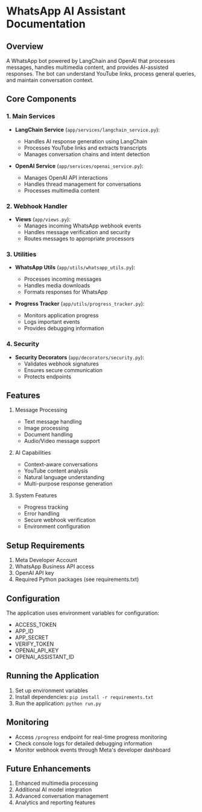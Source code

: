 
# WhatsApp AI Assistant Documentation

## Overview
A WhatsApp bot powered by LangChain and OpenAI that processes messages, handles multimedia content, and provides AI-assisted responses. The bot can understand YouTube links, process general queries, and maintain conversation context.

## Core Components

### 1. Main Services
- **LangChain Service** (`app/services/langchain_service.py`): 
  - Handles AI response generation using LangChain
  - Processes YouTube links and extracts transcripts
  - Manages conversation chains and intent detection

- **OpenAI Service** (`app/services/openai_service.py`):
  - Manages OpenAI API interactions
  - Handles thread management for conversations
  - Processes multimedia content

### 2. Webhook Handler
- **Views** (`app/views.py`):
  - Manages incoming WhatsApp webhook events
  - Handles message verification and security
  - Routes messages to appropriate processors

### 3. Utilities
- **WhatsApp Utils** (`app/utils/whatsapp_utils.py`):
  - Processes incoming messages
  - Handles media downloads
  - Formats responses for WhatsApp

- **Progress Tracker** (`app/utils/progress_tracker.py`):
  - Monitors application progress
  - Logs important events
  - Provides debugging information

### 4. Security
- **Security Decorators** (`app/decorators/security.py`):
  - Validates webhook signatures
  - Ensures secure communication
  - Protects endpoints

## Features
1. Message Processing
   - Text message handling
   - Image processing
   - Document handling
   - Audio/Video message support

2. AI Capabilities
   - Context-aware conversations
   - YouTube content analysis
   - Natural language understanding
   - Multi-purpose response generation

3. System Features
   - Progress tracking
   - Error handling
   - Secure webhook verification
   - Environment configuration

## Setup Requirements
1. Meta Developer Account
2. WhatsApp Business API access
3. OpenAI API key
4. Required Python packages (see requirements.txt)

## Configuration
The application uses environment variables for configuration:
- ACCESS_TOKEN
- APP_ID
- APP_SECRET
- VERIFY_TOKEN
- OPENAI_API_KEY
- OPENAI_ASSISTANT_ID

## Running the Application
1. Set up environment variables
2. Install dependencies: `pip install -r requirements.txt`
3. Run the application: `python run.py`

## Monitoring
- Access `/progress` endpoint for real-time progress monitoring
- Check console logs for detailed debugging information
- Monitor webhook events through Meta's developer dashboard

## Future Enhancements
1. Enhanced multimedia processing
2. Additional AI model integration
3. Advanced conversation management
4. Analytics and reporting features
